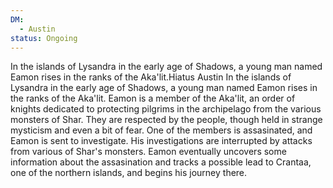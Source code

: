 ```yaml
---
DM:
  - Austin
status: Ongoing
---
```


In the islands of Lysandra in the early age of Shadows, a young man named Eamon rises in the ranks of the Aka'lit.Hiatus
Austin
In the islands of Lysandra in the early age of Shadows, a young man named Eamon rises in the ranks of the Aka'lit.
Eamon is a member of the Aka'lit, an order of knights dedicated to protecting pilgrims in the archipelago from the various monsters of Shar. They are respected by the people, though held in strange mysticism and even a bit of fear. One of the members is assasinated, and Eamon is sent to investigate. His investigations are interrupted by attacks from various of Shar's monsters. Eamon eventually uncovers some information about the assasination and tracks a possible lead to Crantaa, one of the northern islands, and begins his journey there.
